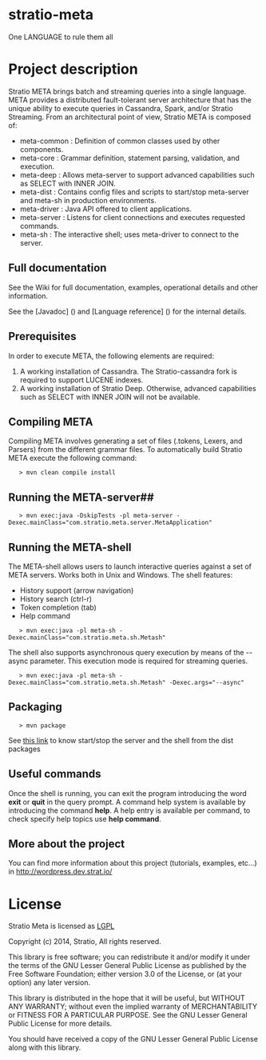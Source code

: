 # stratio-meta #

One LANGUAGE to rule them all

# Project description #

Stratio META brings batch and streaming queries into a single language. META provides a distributed fault-tolerant server architecture that has the unique ability to execute queries in Cassandra, Spark, and/or Stratio Streaming. From an architectural point of view, Stratio META is composed of:

   * meta-common : Definition of common classes used by other components.
   * meta-core : Grammar definition, statement parsing, validation, and execution.
   * meta-deep : Allows meta-server to support advanced capabilities such as SELECT with INNER JOIN.
   * meta-dist : Contains config files and scripts to start/stop meta-server and meta-sh in production environments.
   * meta-driver : Java API offered to client applications.
   * meta-server : Listens for client connections and executes requested commands.
   * meta-sh : The interactive shell; uses meta-driver to connect to the server.

## Full documentation ##

See the Wiki for full documentation, examples, operational details and other information.

See the [Javadoc] () and [Language reference] () for the internal details.

## Prerequisites ##

In order to execute META, the following elements are required:

1. A working installation of Cassandra. The Stratio-cassandra fork is required to support LUCENE indexes.
2. A working installation of Stratio Deep. Otherwise, advanced capabilities such as SELECT with INNER JOIN will not be available.

## Compiling META ##

Compiling META involves generating a set of files (.tokens, Lexers, and Parsers) from the different grammar files. To automatically build Stratio META execute the following command:

```
   > mvn clean compile install
```

## Running the META-server##

```
   > mvn exec:java -DskipTests -pl meta-server -Dexec.mainClass="com.stratio.meta.server.MetaApplication"
```

## Running the META-shell ##

The META-shell allows users to launch interactive queries against a set of META servers. 
Works both in Unix and Windows.
The shell features:

 - History support (arrow navigation)
 - History search (ctrl-r)
 - Token completion (tab)
 - Help command

```
   > mvn exec:java -pl meta-sh -Dexec.mainClass="com.stratio.meta.sh.Metash"
```

The shell also supports asynchronous query execution by means of the --async parameter. This execution mode is required for streaming queries.

```
   > mvn exec:java -pl meta-sh -Dexec.mainClass="com.stratio.meta.sh.Metash" -Dexec.args="--async"
```
## Packaging ##

```
   > mvn package
```
See [this link](https://github.com/Stratio/stratio-meta/edit/release/0.0.4/meta-dist/src/main/include/README.md) to know start/stop the server and the shell from the dist packages


## Useful commands ##

Once the shell is running, you can exit the program introducing the word **exit** or **quit** in the query prompt. A command help system is available by introducing the command **help**. A help entry is available per command, to check specify help topics use **help command**.

## More about the project ##

You can find more information about this project (tutorials, examples, etc...) in http://wordpress.dev.strat.io/

# License #

Stratio Meta is licensed as [LGPL](https://www.gnu.org/licenses/gpl-howto.html)

Copyright (c) 2014, Stratio, All rights reserved.

This library is free software; you can redistribute it and/or
modify it under the terms of the GNU Lesser General Public
License as published by the Free Software Foundation; either
version 3.0 of the License, or (at your option) any later version.

This library is distributed in the hope that it will be useful,
but WITHOUT ANY WARRANTY; without even the implied warranty of
MERCHANTABILITY or FITNESS FOR A PARTICULAR PURPOSE.  See the GNU
Lesser General Public License for more details.

You should have received a copy of the GNU Lesser General Public
License along with this library.
